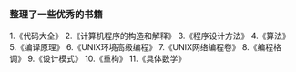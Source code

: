 ### 整理了一些优秀的书籍
1.《代码大全》
2.《计算机程序的构造和解释》
3.《程序设计方法》
4.《算法》
5.《编译原理》
6.《UNIX环境高级编程》
7.《UNIX网络编程卷》
8.《编程格调》
9.《设计模式》
10.《重构》
11.《具体数学》

